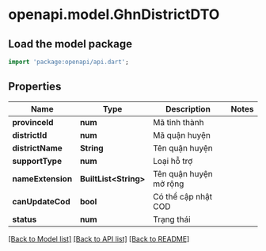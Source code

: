 # openapi.model.GhnDistrictDTO

## Load the model package
```dart
import 'package:openapi/api.dart';
```

## Properties
Name | Type | Description | Notes
------------ | ------------- | ------------- | -------------
**provinceId** | **num** | Mã tỉnh thành | 
**districtId** | **num** | Mã quận huyện | 
**districtName** | **String** | Tên quận huyện | 
**supportType** | **num** | Loại hỗ trợ | 
**nameExtension** | **BuiltList&lt;String&gt;** | Tên quận huyện mở rộng | 
**canUpdateCod** | **bool** | Có thể cập nhật COD | 
**status** | **num** | Trạng thái | 

[[Back to Model list]](../README.md#documentation-for-models) [[Back to API list]](../README.md#documentation-for-api-endpoints) [[Back to README]](../README.md)


